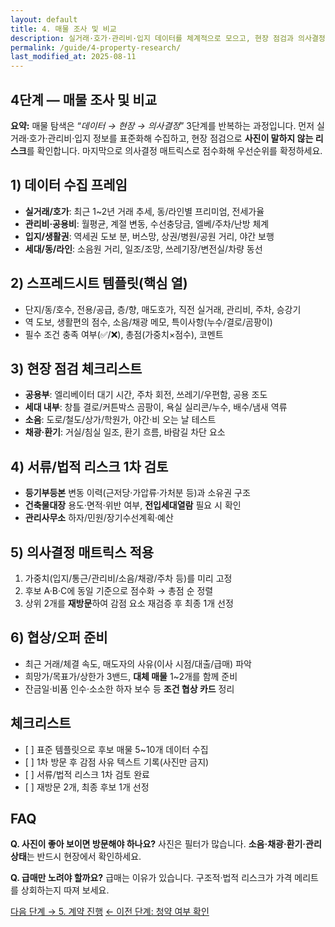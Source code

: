 ```yaml
---
layout: default
title: 4. 매물 조사 및 비교
description: 실거래·호가·관리비·입지 데이터를 체계적으로 모으고, 현장 점검과 의사결정 매트릭스로 후보 매물을 비교·정렬하는 방법.
permalink: /guide/4-property-research/
last_modified_at: 2025-08-11
---
```


<section class="guide-detail">

<h1>4단계 — 매물 조사 및 비교</h1>

<p><strong>요약:</strong> 매물 탐색은 “<em>데이터 → 현장 → 의사결정</em>” 3단계를 반복하는 과정입니다. 먼저 실거래·호가·관리비·입지 정보를 표준화해 수집하고, 현장 점검으로 <strong>사진이 말하지 않는 리스크</strong>를 확인합니다. 마지막으로 의사결정 매트릭스로 점수화해 우선순위를 확정하세요.</p>

<h2>1) 데이터 수집 프레임</h2>
<ul>
  <li><strong>실거래/호가</strong>: 최근 1~2년 거래 추세, 동/라인별 프리미엄, 전세가율</li>
  <li><strong>관리비·공용비</strong>: 월평균, 계절 변동, 수선충당금, 엘베/주차/난방 체계</li>
  <li><strong>입지/생활권</strong>: 역세권 도보 분, 버스망, 상권/병원/공원 거리, 야간 보행</li>
  <li><strong>세대/동/라인</strong>: 소음원 거리, 일조/조망, 쓰레기장/변전실/차량 동선</li>
</ul>

<h2>2) 스프레드시트 템플릿(핵심 열)</h2>
<ul>
  <li>단지/동/호수, 전용/공급, 층/향, 매도호가, 직전 실거래, 관리비, 주차, 승강기</li>
  <li>역 도보, 생활편의 점수, 소음/채광 메모, 특이사항(누수/결로/곰팡이)</li>
  <li>필수 조건 충족 여부(✅/❌), 총점(가중치×점수), 코멘트</li>
</ul>

<h2>3) 현장 점검 체크리스트</h2>
<ul>
  <li><strong>공용부</strong>: 엘리베이터 대기 시간, 주차 회전, 쓰레기/우편함, 공용 조도</li>
  <li><strong>세대 내부</strong>: 창틀 결로/커튼박스 곰팡이, 욕실 실리콘/누수, 배수/냄새 역류</li>
  <li><strong>소음</strong>: 도로/철도/상가/학원가, 야간·비 오는 날 테스트</li>
  <li><strong>채광·환기</strong>: 거실/침실 일조, 환기 흐름, 바람길 차단 요소</li>
</ul>

<h2>4) 서류/법적 리스크 1차 검토</h2>
<ul>
  <li><strong>등기부등본</strong> 변동 이력(근저당·가압류·가처분 등)과 소유권 구조</li>
  <li><strong>건축물대장</strong> 용도·면적·위반 여부, <strong>전입세대열람</strong> 필요 시 확인</li>
  <li><strong>관리사무소</strong> 하자/민원/장기수선계획·예산</li>
</ul>

<h2>5) 의사결정 매트릭스 적용</h2>
<ol>
  <li>가중치(입지/통근/관리비/소음/채광/주차 등)를 미리 고정</li>
  <li>후보 A·B·C에 동일 기준으로 점수화 → 총점 순 정렬</li>
  <li>상위 2개를 <strong>재방문</strong>하여 감점 요소 재검증 후 최종 1개 선정</li>
</ol>

<h2>6) 협상/오퍼 준비</h2>
<ul>
  <li>최근 거래/체결 속도, 매도자의 사유(이사 시점/대출/급매) 파악</li>
  <li>희망가/목표가/상한가 3밴드, <strong>대체 매물</strong> 1~2개를 함께 준비</li>
  <li>잔금일·비품 인수·소소한 하자 보수 등 <strong>조건 협상 카드</strong> 정리</li>
</ul>

<h2>체크리스트</h2>
<ul>
  <li>[ ] 표준 템플릿으로 후보 매물 5~10개 데이터 수집</li>
  <li>[ ] 1차 방문 후 감점 사유 텍스트 기록(사진만 금지)</li>
  <li>[ ] 서류/법적 리스크 1차 검토 완료</li>
  <li>[ ] 재방문 2개, 최종 후보 1개 선정</li>
</ul>

<h2>FAQ</h2>
<p><strong>Q. 사진이 좋아 보이면 방문해야 하나요?</strong> 사진은 필터가 많습니다. <strong>소음·채광·환기·관리 상태</strong>는 반드시 현장에서 확인하세요.</p>
<p><strong>Q. 급매만 노려야 할까요?</strong> 급매는 이유가 있습니다. 구조적·법적 리스크가 가격 메리트를 상회하는지 따져 보세요.</p>

<p><a class="btn primary" href="{{ '/guide/5-contract-process/' | relative_url }}">다음 단계 → 5. 계약 진행</a>
   <a class="btn" href="{{ '/guide/3-subscription-check/' | relative_url }}">← 이전 단계: 청약 여부 확인</a></p>
</section>
